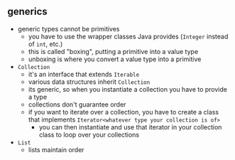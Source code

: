 ## generics
- generic types cannot be primitives
    - you have to use the wrapper classes Java provides (`Integer` instead of `int`, etc.)
    - this is called "boxing", putting a primitive into a value type
    - unboxing is where you convert a value type into a primitive
- `Collection`
    - it's an interface that extends `Iterable`
    - various data structures inherit `Collection`
    - its generic, so when you instantiate a collection you have to provide a type
    - collections don't guarantee order
    - if you want to iterate over a collection, you have to create a class that implements `Iterator<whatever type your collection is of>`
        - you can then instantiate and use that iterator in your collection class to loop over your collections
- `List`
    - lists maintain order
